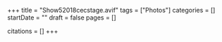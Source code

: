 +++
title = "Show52018cecstage.avif"
tags = ["Photos"]
categories = []
startDate = ""
draft = false
pages = []

citations = []
+++
